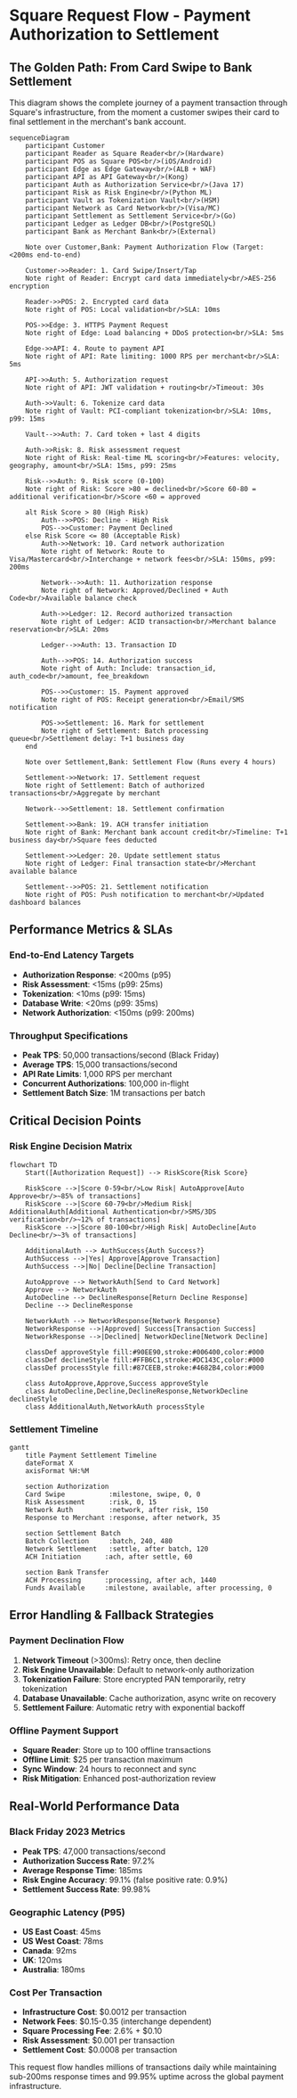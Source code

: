 # Square Request Flow - Payment Authorization to Settlement

## The Golden Path: From Card Swipe to Bank Settlement

This diagram shows the complete journey of a payment transaction through Square's infrastructure, from the moment a customer swipes their card to final settlement in the merchant's bank account.

```mermaid
sequenceDiagram
    participant Customer
    participant Reader as Square Reader<br/>(Hardware)
    participant POS as Square POS<br/>(iOS/Android)
    participant Edge as Edge Gateway<br/>(ALB + WAF)
    participant API as API Gateway<br/>(Kong)
    participant Auth as Authorization Service<br/>(Java 17)
    participant Risk as Risk Engine<br/>(Python ML)
    participant Vault as Tokenization Vault<br/>(HSM)
    participant Network as Card Network<br/>(Visa/MC)
    participant Settlement as Settlement Service<br/>(Go)
    participant Ledger as Ledger DB<br/>(PostgreSQL)
    participant Bank as Merchant Bank<br/>(External)

    Note over Customer,Bank: Payment Authorization Flow (Target: <200ms end-to-end)

    Customer->>Reader: 1. Card Swipe/Insert/Tap
    Note right of Reader: Encrypt card data immediately<br/>AES-256 encryption

    Reader->>POS: 2. Encrypted card data
    Note right of POS: Local validation<br/>SLA: 10ms

    POS->>Edge: 3. HTTPS Payment Request
    Note right of Edge: Load balancing + DDoS protection<br/>SLA: 5ms

    Edge->>API: 4. Route to payment API
    Note right of API: Rate limiting: 1000 RPS per merchant<br/>SLA: 5ms

    API->>Auth: 5. Authorization request
    Note right of API: JWT validation + routing<br/>Timeout: 30s

    Auth->>Vault: 6. Tokenize card data
    Note right of Vault: PCI-compliant tokenization<br/>SLA: 10ms, p99: 15ms

    Vault-->>Auth: 7. Card token + last 4 digits

    Auth->>Risk: 8. Risk assessment request
    Note right of Risk: Real-time ML scoring<br/>Features: velocity, geography, amount<br/>SLA: 15ms, p99: 25ms

    Risk-->>Auth: 9. Risk score (0-100)
    Note right of Risk: Score >80 = declined<br/>Score 60-80 = additional verification<br/>Score <60 = approved

    alt Risk Score > 80 (High Risk)
        Auth-->>POS: Decline - High Risk
        POS-->>Customer: Payment Declined
    else Risk Score <= 80 (Acceptable Risk)
        Auth->>Network: 10. Card network authorization
        Note right of Network: Route to Visa/Mastercard<br/>Interchange + network fees<br/>SLA: 150ms, p99: 200ms

        Network-->>Auth: 11. Authorization response
        Note right of Network: Approved/Declined + Auth Code<br/>Available balance check

        Auth->>Ledger: 12. Record authorized transaction
        Note right of Ledger: ACID transaction<br/>Merchant balance reservation<br/>SLA: 20ms

        Ledger-->>Auth: 13. Transaction ID

        Auth-->>POS: 14. Authorization success
        Note right of Auth: Include: transaction_id, auth_code<br/>amount, fee_breakdown

        POS-->>Customer: 15. Payment approved
        Note right of POS: Receipt generation<br/>Email/SMS notification

        POS->>Settlement: 16. Mark for settlement
        Note right of Settlement: Batch processing queue<br/>Settlement delay: T+1 business day
    end

    Note over Settlement,Bank: Settlement Flow (Runs every 4 hours)

    Settlement->>Network: 17. Settlement request
    Note right of Settlement: Batch of authorized transactions<br/>Aggregate by merchant

    Network-->>Settlement: 18. Settlement confirmation

    Settlement->>Bank: 19. ACH transfer initiation
    Note right of Bank: Merchant bank account credit<br/>Timeline: T+1 business day<br/>Square fees deducted

    Settlement->>Ledger: 20. Update settlement status
    Note right of Ledger: Final transaction state<br/>Merchant available balance

    Settlement-->>POS: 21. Settlement notification
    Note right of POS: Push notification to merchant<br/>Updated dashboard balances
```

## Performance Metrics & SLAs

### End-to-End Latency Targets
- **Authorization Response**: <200ms (p95)
- **Risk Assessment**: <15ms (p99: 25ms)
- **Tokenization**: <10ms (p99: 15ms)
- **Database Write**: <20ms (p99: 35ms)
- **Network Authorization**: <150ms (p99: 200ms)

### Throughput Specifications
- **Peak TPS**: 50,000 transactions/second (Black Friday)
- **Average TPS**: 15,000 transactions/second
- **API Rate Limits**: 1,000 RPS per merchant
- **Concurrent Authorizations**: 100,000 in-flight
- **Settlement Batch Size**: 1M transactions per batch

## Critical Decision Points

### Risk Engine Decision Matrix
```mermaid
flowchart TD
    Start([Authorization Request]) --> RiskScore{Risk Score}

    RiskScore -->|Score 0-59<br/>Low Risk| AutoApprove[Auto Approve<br/>~85% of transactions]
    RiskScore -->|Score 60-79<br/>Medium Risk| AdditionalAuth[Additional Authentication<br/>SMS/3DS verification<br/>~12% of transactions]
    RiskScore -->|Score 80-100<br/>High Risk| AutoDecline[Auto Decline<br/>~3% of transactions]

    AdditionalAuth --> AuthSuccess{Auth Success?}
    AuthSuccess -->|Yes| Approve[Approve Transaction]
    AuthSuccess -->|No| Decline[Decline Transaction]

    AutoApprove --> NetworkAuth[Send to Card Network]
    Approve --> NetworkAuth
    AutoDecline --> DeclineResponse[Return Decline Response]
    Decline --> DeclineResponse

    NetworkAuth --> NetworkResponse{Network Response}
    NetworkResponse -->|Approved| Success[Transaction Success]
    NetworkResponse -->|Declined| NetworkDecline[Network Decline]

    classDef approveStyle fill:#90EE90,stroke:#006400,color:#000
    classDef declineStyle fill:#FFB6C1,stroke:#DC143C,color:#000
    classDef processStyle fill:#87CEEB,stroke:#4682B4,color:#000

    class AutoApprove,Approve,Success approveStyle
    class AutoDecline,Decline,DeclineResponse,NetworkDecline declineStyle
    class AdditionalAuth,NetworkAuth processStyle
```

### Settlement Timeline
```mermaid
gantt
    title Payment Settlement Timeline
    dateFormat X
    axisFormat %H:%M

    section Authorization
    Card Swipe           :milestone, swipe, 0, 0
    Risk Assessment      :risk, 0, 15
    Network Auth         :network, after risk, 150
    Response to Merchant :response, after network, 35

    section Settlement Batch
    Batch Collection     :batch, 240, 480
    Network Settlement   :settle, after batch, 120
    ACH Initiation      :ach, after settle, 60

    section Bank Transfer
    ACH Processing      :processing, after ach, 1440
    Funds Available     :milestone, available, after processing, 0
```

## Error Handling & Fallback Strategies

### Payment Declination Flow
1. **Network Timeout** (>300ms): Retry once, then decline
2. **Risk Engine Unavailable**: Default to network-only authorization
3. **Tokenization Failure**: Store encrypted PAN temporarily, retry tokenization
4. **Database Unavailable**: Cache authorization, async write on recovery
5. **Settlement Failure**: Automatic retry with exponential backoff

### Offline Payment Support
- **Square Reader**: Store up to 100 offline transactions
- **Offline Limit**: $25 per transaction maximum
- **Sync Window**: 24 hours to reconnect and sync
- **Risk Mitigation**: Enhanced post-authorization review

## Real-World Performance Data

### Black Friday 2023 Metrics
- **Peak TPS**: 47,000 transactions/second
- **Authorization Success Rate**: 97.2%
- **Average Response Time**: 185ms
- **Risk Engine Accuracy**: 99.1% (false positive rate: 0.9%)
- **Settlement Success Rate**: 99.98%

### Geographic Latency (P95)
- **US East Coast**: 45ms
- **US West Coast**: 78ms
- **Canada**: 92ms
- **UK**: 120ms
- **Australia**: 180ms

### Cost Per Transaction
- **Infrastructure Cost**: $0.0012 per transaction
- **Network Fees**: $0.15-0.35 (interchange dependent)
- **Square Processing Fee**: 2.6% + $0.10
- **Risk Assessment**: $0.001 per transaction
- **Settlement Cost**: $0.0008 per transaction

This request flow handles millions of transactions daily while maintaining sub-200ms response times and 99.95% uptime across the global payment infrastructure.